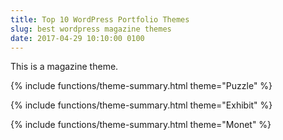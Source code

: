 ```yaml
---
title: Top 10 WordPress Portfolio Themes
slug: best wordpress magazine themes
date: 2017-04-29 10:10:00 0100
---
```

This is a magazine theme.

{% include functions/theme-summary.html theme="Puzzle" %}

{% include functions/theme-summary.html theme="Exhibit" %}

{% include functions/theme-summary.html theme="Monet" %}
